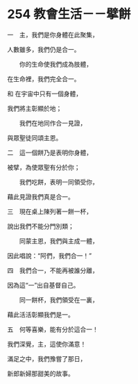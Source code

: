 # 254 教會生活－－擘餅

一　主，我們是你身體在此聚集，

人數雖多，我們仍是合一。

　　你的生命使我們成為肢體，

在生命裡，我們完全合一。　

和 在宇宙中只有一個身體，

我們將主彰顯於地；

　　我們在地同作合一見證，

與眾聖徒同頌主恩。

二　這一個餅乃是表明你身體，

被擘，為使眾聖有分於你；

　　我們吃餅，表明一同領受你，

藉此見證我們真是合一。

三　現在桌上陳列著一餅一杯，

說出我們不能分門別類；

　　同蒙主恩，我們與主成一體，

因此唱說：“阿們，我們合一！”

四　我們合一，不能再被誰分離，

因為這“一”出自基督自己。

　　同一餅杯，我們領受在一裏，

藉此活活彰顯我們是一。

五　何等喜樂，能有分於這合一！

我們深覺，主，這使你滿意！

滿足之中，我們豫嘗了那日，

新郎新婦那甜美的故事。

